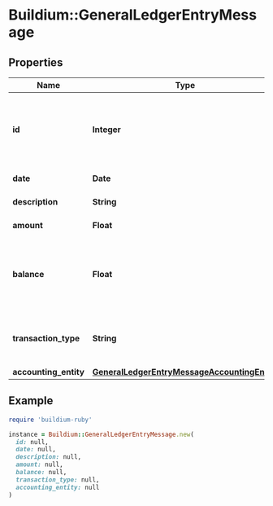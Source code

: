 # Buildium::GeneralLedgerEntryMessage

## Properties

| Name | Type | Description | Notes |
| ---- | ---- | ----------- | ----- |
| **id** | **Integer** | The unique identifier of the transaction associated with the entry. | [optional] |
| **date** | **Date** | Date of the transaction. | [optional] |
| **description** | **String** | Transaction description. | [optional] |
| **amount** | **Float** | Entry amount. | [optional] |
| **balance** | **Float** | The general ledger account balance after this entry was recorded. | [optional] |
| **transaction_type** | **String** | Indicates the type of transaction that occurred. | [optional] |
| **accounting_entity** | [**GeneralLedgerEntryMessageAccountingEntity**](GeneralLedgerEntryMessageAccountingEntity.md) |  | [optional] |

## Example

```ruby
require 'buildium-ruby'

instance = Buildium::GeneralLedgerEntryMessage.new(
  id: null,
  date: null,
  description: null,
  amount: null,
  balance: null,
  transaction_type: null,
  accounting_entity: null
)
```

